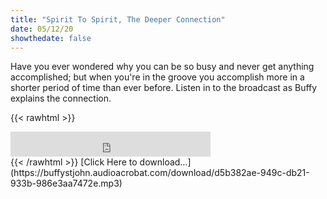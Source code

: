 ```yaml
---
title: "Spirit To Spirit, The Deeper Connection"
date: 05/12/20
showthedate: false
---
```


Have you ever wondered why you can be so busy and never get anything accomplished; but when you're in the groove you accomplish more in a shorter period of time than ever before. Listen in to the broadcast as Buffy explains the connection.
<!--more-->
{{< rawhtml >}}
<iframe width='320px' height='40px' src='https://www.audioacrobat.com/tplay/B9d6893c8a9300e46b0c2ed6d115a768fNh0vFTYGJjkqCxxeRWhdY1BUVVVJSBYEPUgSeDZ+UFA' frameBorder='0'></iframe><br>
{{< /rawhtml >}}
[Click Here to download&hellip;](https://buffystjohn.audioacrobat.com/download/d5b382ae-949c-db21-933b-986e3aa7472e.mp3)